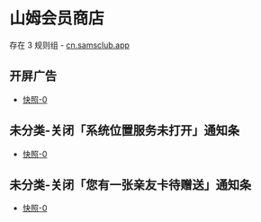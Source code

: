 # 山姆会员商店

存在 3 规则组 - [cn.samsclub.app](/src/apps/cn.samsclub.app.ts)

## 开屏广告

- [快照-0](https://i.gkd.li/i/13609106)

## 未分类-关闭「系统位置服务未打开」通知条

- [快照-0](https://i.gkd.li/i/13609113)

## 未分类-关闭「您有一张亲友卡待赠送」通知条

- [快照-0](https://i.gkd.li/i/13609113)
